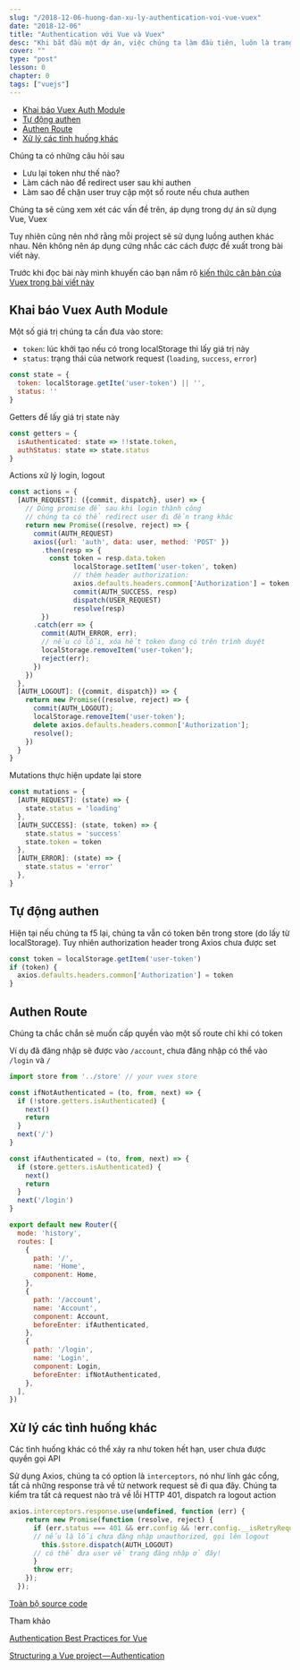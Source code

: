 ```yaml
---
slug: "/2018-12-06-huong-dan-xu-ly-authentication-voi-vue-vuex"
date: "2018-12-06"
title: "Authentication với Vue và Vuex"
desc: "Khi bắt đầu một dự án, việc chúng ta làm đầu tiên, luôn là trang đăng ký đăng nhập, hoặc gọi là xử lý luồng authen cho ngầu."
cover: ""
type: "post"
lesson: 0
chapter: 0
tags: ["vuejs"]
---
```


<!-- TOC -->

- [Khai báo Vuex Auth Module](#khai-báo-vuex-auth-module)
- [Tự động authen](#tự-động-authen)
- [Authen Route](#authen-route)
- [Xử lý các tình huống khác](#xử-lý-các-tình-huống-khác)

<!-- /TOC -->


Chúng ta có những câu hỏi sau

- Lưu lại token như thế nào?
- Làm cách nào để redirect user sau khi authen
- Làm sao để chặn user truy cập một số route nếu chưa authen

Chúng ta sẽ cùng xem xét các vấn đề trên, áp dụng trong dự án sử dụng Vue, Vuex

Tuy nhiên cũng nên nhớ rằng mỗi project sẽ sử dụng luồng authen khác nhau. Nên không nên áp dụng cứng nhắc các cách được đề xuất trong bài viết này.

Trước khi đọc bài này mình khuyến cáo bạn nắm rõ [kiến thức căn bản của Vuex trong bài viết này](/2018-11-08-gioi-thieu-vuex-cho-nguoi-moi-bat-dau)


## Khai báo Vuex Auth Module

Một số giá trị chúng ta cần đưa vào store:

- `token`: lúc khởi tạo nếu có trong localStorage thì lấy giá trị này
- `status`: trạng thái của network request (`loading`, `success`, `error`)

```js
const state = {
  token: localStorage.getIte('user-token') || '',
  status: ''
}
```

Getters để lấy giá trị state này

```js
const getters = {
  isAuthenticated: state => !!state.token,
  authStatus: state => state.status
}
```

Actions xử lý login, logout

```js
const actions = {
  [AUTH_REQUEST]: ({commit, dispatch}, user) => {
    // Dùng promise để sau khi login thành công
    // chúng ta có thể redirect user đi đến trang khác
    return new Promise((resolve, reject) => { 
      commit(AUTH_REQUEST)
      axios({url: 'auth', data: user, method: 'POST' })
        .then(resp => {
          const token = resp.data.token
                localStorage.setItem('user-token', token)
                // thêm header authorization:
                axios.defaults.headers.common['Authorization'] = token
                commit(AUTH_SUCCESS, resp)
                dispatch(USER_REQUEST)
                resolve(resp)
        })
      .catch(err => {
        commit(AUTH_ERROR, err);
        // nếu có lỗi, xóa hết token đang có trên trình duyệt
        localStorage.removeItem('user-token');
        reject(err);
      })
    })
  },
  [AUTH_LOGOUT]: ({commit, dispatch}) => {
    return new Promise((resolve, reject) => {
      commit(AUTH_LOGOUT);
      localStorage.removeItem('user-token');
      delete axios.defaults.headers.common['Authorization'];
      resolve();
    })
  }
}
```

Mutations thực hiện update lại store

```js
const mutations = {
  [AUTH_REQUEST]: (state) => {
    state.status = 'loading'
  },
  [AUTH_SUCCESS]: (state, token) => {
    state.status = 'success'
    state.token = token
  },
  [AUTH_ERROR]: (state) => {
    state.status = 'error'
  },
}
```

## Tự động authen

Hiện tại nếu chúng ta f5 lại, chúng ta vẫn có token bên trong store (do lấy từ localStorage). Tuy nhiên authorization header trong Axios chưa được set

```js
const token = localStorage.getItem('user-token')
if (token) {
  axios.defaults.headers.common['Authorization'] = token
}
```

## Authen Route

Chúng ta chắc chắn sẽ muốn cấp quyền vào một số route chỉ khi có token

Ví dụ đã đăng nhập sẽ được vào `/account`, chưa đăng nhập có thể vào `/login` và `/`

```js
import store from '../store' // your vuex store 

const ifNotAuthenticated = (to, from, next) => {
  if (!store.getters.isAuthenticated) {
    next()
    return
  }
  next('/')
}

const ifAuthenticated = (to, from, next) => {
  if (store.getters.isAuthenticated) {
    next()
    return
  }
  next('/login')
}

export default new Router({
  mode: 'history',
  routes: [
    {
      path: '/',
      name: 'Home',
      component: Home,
    },
    {
      path: '/account',
      name: 'Account',
      component: Account,
      beforeEnter: ifAuthenticated,
    },
    {
      path: '/login',
      name: 'Login',
      component: Login,
      beforeEnter: ifNotAuthenticated,
    },
  ],
})
```

## Xử lý các tình huống khác

Các tình huống khác có thể xảy ra như token hết hạn, user chưa được quyền gọi API

Sử dụng Axios, chúng ta có option là `interceptors`, nó như lính gác cổng, tất cả những response trả về từ network request sẽ đi qua đây. Chúng ta kiểm tra tất cả request nào trả về lỗi HTTP 401, dispatch ra logout action

```js
axios.interceptors.response.use(undefined, function (err) {
    return new Promise(function (resolve, reject) {
      if (err.status === 401 && err.config && !err.config.__isRetryRequest) {
      // nếu là lỗi chưa đăng nhập unauthorized, gọi lên logout
        this.$store.dispatch(AUTH_LOGOUT)
      // có thể đưa user về trang đăng nhập ở đây!
      }
      throw err;
    });
  });
```



<a target="_blank" class="btn btn-default" rel="noopener noreferrer" href="https://github.com/sqreen/vue-authentication-example">Toàn bộ source code</a>


Tham khảo


<a target="_blank" rel="noopener noreferrer" href="https://blog.sqreen.io/authentication-best-practices-vue/">Authentication Best Practices for Vue</a>

<a target="_blank" rel="noopener noreferrer" href="https://medium.com/@zitko/structuring-a-vue-project-authentication-87032e5bfe16">Structuring a Vue project — Authentication</a>



